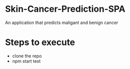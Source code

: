 # Skin-Cancer-Prediction-SPA
An application that predicts maligant and benign cancer

# Steps to execute
+ clone the repo
+ npm start
test
